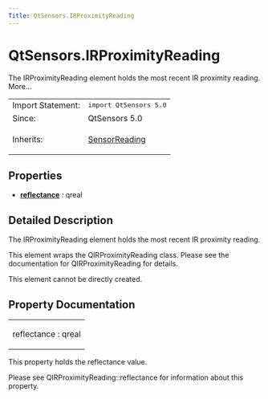 ```yaml
---
Title: QtSensors.IRProximityReading
---
```


# QtSensors.IRProximityReading

<span class="subtitle"></span>
<!-- $$$IRProximityReading-brief -->
<p>The IRProximityReading element holds the most recent IR proximity reading. More...</p>
<!-- @@@IRProximityReading -->
<table class="alignedsummary">
<tr><td class="memItemLeft rightAlign topAlign"> Import Statement:</td><td class="memItemRight bottomAlign"> </b><tt>import QtSensors 5.0</tt></td></tr><tr><td class="memItemLeft rightAlign topAlign"> Since:</td><td class="memItemRight bottomAlign">  QtSensors 5.0</td></tr><tr><td class="memItemLeft rightAlign topAlign"> Inherits:</td><td class="memItemRight bottomAlign"> <p><a href="QtSensors.SensorReading.md">SensorReading</a></p>
</td></tr></table><ul>
</ul>
<h2>Properties</h2>
<ul>
<li class="fn"><b><b><a href="#reflectance-prop">reflectance</a></b></b> : qreal</li>
</ul>
<!-- $$$IRProximityReading-description -->
<h2>Detailed Description</h2>
<p>The IRProximityReading element holds the most recent IR proximity reading.</p>
<p>This element wraps the QIRProximityReading class. Please see the documentation for QIRProximityReading for details.</p>
<p>This element cannot be directly created.</p>
<!-- @@@IRProximityReading -->
<h2>Property Documentation</h2>
<!-- $$$reflectance -->
<table class="qmlname"><tr valign="top"><td class="tblQmlPropNode"><p><span class="name">reflectance</span> : <span class="type">qreal</span></p></td></tr></table><p>This property holds the reflectance value.</p>
<p>Please see QIRProximityReading::reflectance for information about this property.</p>
<!-- @@@reflectance -->
<br/>

